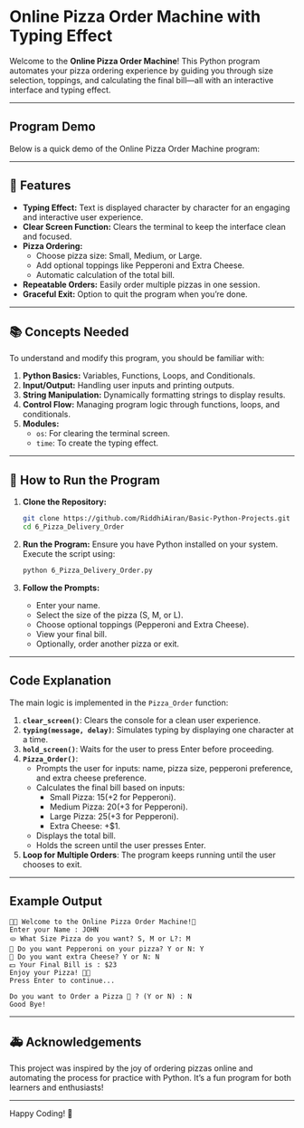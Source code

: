 # Online Pizza Order Machine with Typing Effect

Welcome to the **Online Pizza Order Machine**! This Python program automates your pizza ordering experience by guiding you through size selection, toppings, and calculating the final bill—all with an interactive interface and typing effect.

---

## Program Demo

Below is a quick demo of the Online Pizza Order Machine program:


---

## 🚀 Features

- **Typing Effect:** Text is displayed character by character for an engaging and interactive user experience.
- **Clear Screen Function:** Clears the terminal to keep the interface clean and focused.
- **Pizza Ordering:**
   - Choose pizza size: Small, Medium, or Large.
   - Add optional toppings like Pepperoni and Extra Cheese.
   - Automatic calculation of the total bill.
- **Repeatable Orders:** Easily order multiple pizzas in one session.
- **Graceful Exit:** Option to quit the program when you’re done.

---

## 📚 Concepts Needed

To understand and modify this program, you should be familiar with:

1. **Python Basics:** Variables, Functions, Loops, and Conditionals.
2. **Input/Output:** Handling user inputs and printing outputs.
3. **String Manipulation:** Dynamically formatting strings to display results.
4. **Control Flow:** Managing program logic through functions, loops, and conditionals.
5. **Modules:**
   - `os`: For clearing the terminal screen.
   - `time`: To create the typing effect.

---

## 📄 How to Run the Program

1. **Clone the Repository:**
   ```bash
   git clone https://github.com/RiddhiAiran/Basic-Python-Projects.git
   cd 6_Pizza_Delivery_Order
   ```

2. **Run the Program:**
   Ensure you have Python installed on your system. Execute the script using:
   ```bash
   python 6_Pizza_Delivery_Order.py
   ```

3. **Follow the Prompts:**
   - Enter your name.
   - Select the size of the pizza (S, M, or L).
   - Choose optional toppings (Pepperoni and Extra Cheese).
   - View your final bill.
   - Optionally, order another pizza or exit.

---

## Code Explanation

The main logic is implemented in the `Pizza_Order` function:

1. **`clear_screen()`**: Clears the console for a clean user experience.
2. **`typing(message, delay)`**: Simulates typing by displaying one character at a time.
3. **`hold_screen()`**: Waits for the user to press Enter before proceeding.
4. **`Pizza_Order()`**:
   - Prompts the user for inputs: name, pizza size, pepperoni preference, and extra cheese preference.
   - Calculates the final bill based on inputs:
     - Small Pizza: $15 (+$2 for Pepperoni).
     - Medium Pizza: $20 (+$3 for Pepperoni).
     - Large Pizza: $25 (+$3 for Pepperoni).
     - Extra Cheese: +$1.
   - Displays the total bill.
   - Holds the screen until the user presses Enter.
5. **Loop for Multiple Orders**: The program keeps running until the user chooses to exit.

---

## Example Output

```plaintext
🍕🍕 Welcome to the Online Pizza Order Machine!🍕 
Enter your Name : JOHN
🫓 What Size Pizza do you want? S, M or L?: M
🥫 Do you want Pepperoni on your pizza? Y or N: Y
🧀 Do you want extra Cheese? Y or N: N
💵 Your Final Bill is : $23
Enjoy your Pizza! 🍕🍕
Press Enter to continue...

Do you want to Order a Pizza 🍕 ? (Y or N) : N
Good Bye!
```

---

## 🚑 Acknowledgements

This project was inspired by the joy of ordering pizzas online and automating the process for practice with Python. It’s a fun program for both learners and enthusiasts!

---

Happy Coding! 🎉
